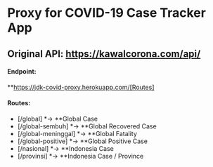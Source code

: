 # Proxy for COVID-19 Case Tracker App
## Original API: https://kawalcorona.com/api/

#### Endpoint:
**https://jdk-covid-proxy.herokuapp.com/[Routes]

#### Routes:
* [/global]           *-> **Global Case
* [/global-sembuh]    *-> **Global Recovered Case
* [/global-meninggal] *-> **Global Fatality
* [/global-positive]  *-> **Global Positive Case
* [/nasional]         *-> **Indonesia Case
* [/provinsi]         *-> **Indonesia Case / Province

